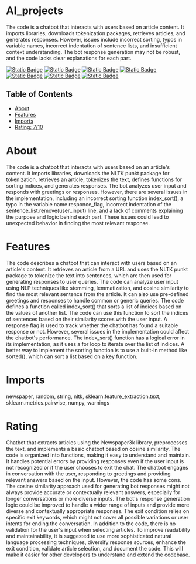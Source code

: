 # AI_projects

The code is a chatbot that interacts with users based on article content. It imports libraries, downloads tokenization packages, retrieves articles, and generates responses. However, issues include incorrect sorting, typos in variable names, incorrect indentation of sentence lists, and insufficient context understanding. The bot response generation may not be robust, and the code lacks clear explanations for each part.

[![Static Badge](https://img.shields.io/badge/newspaper-yellow)](https://pypi.org/project/newspaper/)
[![Static Badge](https://img.shields.io/badge/random-blue)](https://pypi.org/project/random/)
[![Static Badge](https://img.shields.io/badge/string-orange)](https://pypi.org/project/string/)
[![Static Badge](https://img.shields.io/badge/nltk-pink)](https://pypi.org/project/nltk/)
[![Static Badge](https://img.shields.io/badge/sklearn-lime)](https://pypi.org/project/sklearn/)
[![Static Badge](https://img.shields.io/badge/numpy-gray)](https://pypi.org/project/numpy/)
[![Static Badge](https://img.shields.io/badge/warnings-maroon)](https://pypi.org/project/warnings/)


## Table of Contents

- [About](#about)
- [Features](#features)
- [Imports](#Imports)
- [Rating: 7/10](#Rating)

# About

The code is a chatbot that interacts with users based on an article's content. It imports libraries, downloads the NLTK punkt package for tokenization, retrieves an article, tokenizes the text, defines functions for sorting indices, and generates responses. The bot analyzes user input and responds with greetings or responses. However, there are several issues in the implementation, including an incorrect sorting function index_sort(), a typo in the variable name responce_flag, incorrect indentation of the sentence_list.remove(user_input) line, and a lack of comments explaining the purpose and logic behind each part. These issues could lead to unexpected behavior in finding the most relevant response.

# Features

The code describes a chatbot that can interact with users based on an article's content. It retrieves an article from a URL and uses the NLTK punkt package to tokenize the text into sentences, which are then used for generating responses to user queries. The code can analyze user input using NLP techniques like stemming, lemmatization, and cosine similarity to find the most relevant sentence from the article. It can also use pre-defined greetings and responses to handle common or generic queries.
The code defines a function called index_sort() that sorts a list of indices based on the values of another list. The code can use this function to sort the indices of sentences based on their similarity scores with the user input. A response flag is used to track whether the chatbot has found a suitable response or not. However, several issues in the implementation could affect the chatbot's performance.
The index_sort() function has a logical error in its implementation, as it uses a for loop to iterate over the list of indices. A better way to implement the sorting function is to use a built-in method like sorted(), which can sort a list based on a key function.

# Imports

newspaper, random, string, nltk, sklearn.feature_extraction.text, sklearn.metrics.pairwise, numpy, warnings

# Rating

Chatbot that extracts articles using the Newspaper3k library, preprocesses the text, and implements a basic chatbot based on cosine similarity. The code is organized into functions, making it easy to understand and maintain. It handles potential errors by providing responses even if the user input is not recognized or if the user chooses to exit the chat. The chatbot engages in conversation with the user, responding to greetings and providing relevant answers based on the input.
However, the code has some cons. The cosine similarity approach used for generating bot responses might not always provide accurate or contextually relevant answers, especially for longer conversations or more diverse inputs. The bot's response generation logic could be improved to handle a wider range of inputs and provide more diverse and contextually appropriate responses. The exit condition relies on specific exit keywords, which might not cover all possible variations or user intents for ending the conversation.
In addition to the code, there is no validation for the user's input when selecting articles. To improve readability and maintainability, it is suggested to use more sophisticated natural language processing techniques, diversify response sources, enhance the exit condition, validate article selection, and document the code. This will make it easier for other developers to understand and extend the codebase.
